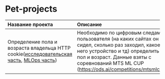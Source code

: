 # Pet-projects
| Название проекта | Описание | 
| :---------------------- | :---------------------- |
| Определение пола и возраста владельца HTTP cookie([исследовательская часть](https://github.com/Michael-Sharma/projects/tree/main/Исследовательская%20часть), [MLOps часть](https://github.com/Michael-Sharma/projects/tree/main/MLOps%20часть)) | Необходимо по цифровым следам пользователя (на каких сайтах он сидел, сколько раз заходил, какое у него устройство и тд) определить его пол и возраст. Данные взяты с соревнований MTS ML CUP (https://ods.ai/competitions/mtsmlcup). | 





